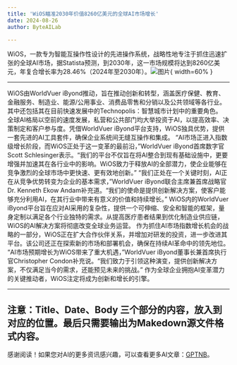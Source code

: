 ```yaml
---
title: 'WiOS瞄准2030年价值8260亿美元的全球AI市场增长'
date: 2024-08-26
author: ByteAILab

---
```


WiOS，一款专为智能互操作性设计的先进操作系统，战略性地专注于抓住迅速扩张的全球AI市场，据Statista预测，到2030年，这一市场规模将达到8260亿美元，年复合增长率为28.46%（2024年至2030年）。![图片](https://ai-techpark.com/wp-content/uploads/2024/08/WiOS-960x540.jpg){ width=60% }

---
WiOS由WorldVuer iByond推动，旨在推动创新和转型，涵盖医疗保健、教育、金融服务、制造业、能源/公用事业、消费品零售和分销以及公共领域等各行业。其中还包括其在目前快速发展中的Technopolis：智慧城市计划中的重要角色。
全球AI格局以空前的速度发展，私营和公共部门均大举投资于AI，以提高效率、决策制定和客户参与度。凭借WorldVuer iByond平台支持，WiOS独具优势，提供一套先进的AI工具套件，确保企业系统间无缝互操作和集成。
“AI市场正进入指数级增长阶段，而WiOS正处于这一变革的最前沿，”WorldVuer iByond首席数字官Scott Schlesinger表示。“我们的平台不仅旨在将AI整合到现有基础设施中，更要增强并加速其在各行业中的影响。WiOS致力于释放AI的全部潜力，使企业能够在竞争激烈的全球市场中更快速、更有效地创新。”
“我们正处在一个关键时刻，AI正在从竞争优势转变为企业的基本需求，”WorldVuer iByond联合主席兼首席战略官Dr. Kenneth Ekow Andam补充道。“我们的使命是提供创新解决方案，使客户能够充分利用AI，在其行业中带来有意义的价值和持续增长。”
WiOS内的WorldVuer iByond平台旨在应对AI采用的复杂性，提供一个可伸缩、安全和智能的框架，量身定制以满足各个行业独特的需求。从提高医疗患者结果到优化制造业供应链，WiOS的AI解决方案将彻底改变全球业务运营。
作为抓住AI市场指数增长机会的战略的一部分，WiOS正在扩大合作伙伴关系，并增加对研发的投资，进一步改进其平台。该公司还正在探索新的市场和部署机会，确保在持续AI革命中的领先地位。
“AI市场预期增长为WiOS带来了重大机遇，”WorldVuer iByond董事长兼首席执行官Christopher Condon补充说。“我们致力于引领这种演变，提供创新解决方案，不仅满足当今的需求，还能预见未来的挑战。”
作为全球企业拥抱AI变革潜力的关键推动者，WiOS注定将成为创新和增长的引擎。


---
注意：Title、Date、Body 三个部分的内容，放入到对应的位置。最后只需要输出为Makedown源文件格式内容。
---
感谢阅读！如果您对AI的更多资讯感兴趣，可以查看更多AI文章：[GPTNB](https://gptnb.com)。